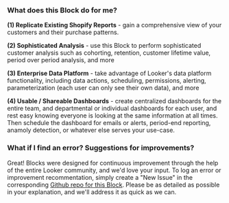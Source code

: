 ### What does this Block do for me?

**(1) Replicate Existing Shopify Reports** - gain a comprehensive view of your customers and their purchase patterns.

**(2) Sophisticated Analysis** - use this Block to perform sophisticated customer analysis such as cohorting, retention, customer lifetime value, period over period analysis, and more

**(3) Enterprise Data Platform** - take advantage of Looker's data platform functionality, including data actions, scheduling, permissions, alerting, parameterization (each user can only see their own data), and more

**(4) Usable / Shareable Dashboards** - create centralized dashboards for the entire team, and departmental or individual dashboards for each user, and rest easy knowing everyone is looking at the same information at all times. Then schedule the dashboard for emails or alerts, period-end reporting, anamoly detection, or whatever else serves your use-case.



### What if I find an error? Suggestions for improvements?

Great! Blocks were designed for continuous improvement through the help of the entire Looker community, and we'd love your input. To log an error or improvement recommentation, simply create a "New Issue" in the corresponding [Github repo for this Block](https://github.com/llooker/shopify_stitch_block/issues). Please be as detailed as possible in your explanation, and we'll address it as quick as we can.
